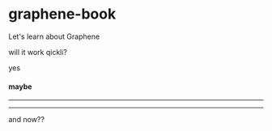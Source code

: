 # graphene-book
Let's learn about Graphene

will it work qickli?

yes
#### maybe
---

***

and now??
